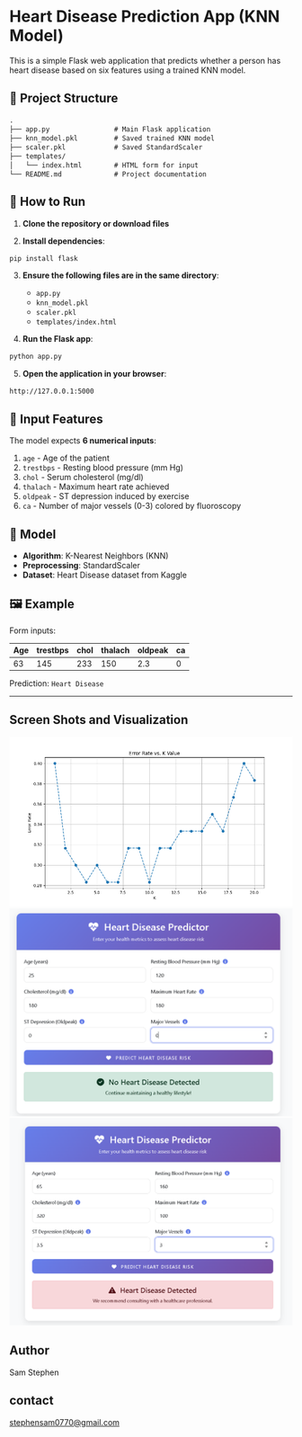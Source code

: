 # Heart Disease Prediction App (KNN Model)

This is a simple Flask web application that predicts whether a person has heart disease based on six features using a trained KNN model.

## 📂 Project Structure

```
.
├── app.py                # Main Flask application
├── knn_model.pkl         # Saved trained KNN model
├── scaler.pkl            # Saved StandardScaler
├── templates/
│   └── index.html        # HTML form for input
└── README.md             # Project documentation
```

## 🚀 How to Run

1. **Clone the repository or download files**

2. **Install dependencies**:
```bash
pip install flask
```

3. **Ensure the following files are in the same directory**:
   - `app.py`
   - `knn_model.pkl`
   - `scaler.pkl`
   - `templates/index.html`

4. **Run the Flask app**:
```bash
python app.py
```

5. **Open the application in your browser**:
```
http://127.0.0.1:5000
```

## 📌 Input Features

The model expects **6 numerical inputs**:
1. `age` - Age of the patient
2. `trestbps` - Resting blood pressure (mm Hg)
3. `chol` - Serum cholesterol (mg/dl)
4. `thalach` - Maximum heart rate achieved
5. `oldpeak` - ST depression induced by exercise
6. `ca` - Number of major vessels (0-3) colored by fluoroscopy

## 🧠 Model

- **Algorithm**: K-Nearest Neighbors (KNN)
- **Preprocessing**: StandardScaler
- **Dataset**: Heart Disease dataset from Kaggle

## 🖼 Example

Form inputs:

| Age | trestbps | chol | thalach | oldpeak | ca |
|-----|----------|------|---------|---------|----|
| 63  | 145      | 233  | 150     | 2.3     | 0  |

Prediction: `Heart Disease`

---
## Screen Shots and Visualization
![HeartDisease](Images\Figure_1.png)
![HeartDisease](Images\safe.png)
![HeartDisease](Images\danger.png)

## Author

Sam Stephen

## contact

stephensam0770@gmail.com